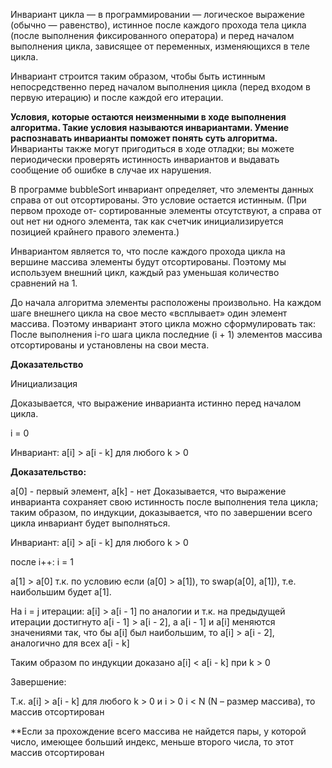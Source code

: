 Инвариант цикла — в программировании — логическое выражение (обычно — равенство), истинное после каждого прохода тела цикла
(после выполнения фиксированного оператора) и перед началом выполнения цикла, зависящее от переменных, изменяющихся в теле цикла.

Инвариант строится таким образом, чтобы быть истинным непосредственно перед началом выполнения цикла (перед входом в первую итерацию)
и после каждой его итерации. 

**Условия, которые остаются неизменными в ходе выполнения алгоритма.
Такие условия называются инвариантами. Умение распознавать инварианты поможет понять суть алгоритма.**
Инварианты также могут пригодиться в ходе отладки; вы можете периодически проверять истинность инвариантов
и выдавать сообщение об ошибке в случае их нарушения.

В программе bubbleSort инвариант определяет, что элементы данных справа от out отсортированы.
Это условие остается истинным. (При первом проходе от- сортированные элементы отсутствуют,
а справа от out нет ни одного элемента, так как счетчик инициализируется позицией крайнего правого элемента.)

Инвариантом является то, что после каждого прохода цикла на вершине массива элементы будут отсортированы.
Поэтому мы используем внешний цикл, каждый раз уменьшая количество сравнений на 1.
  
До начала алгоритма элементы расположены произвольно. На каждом шаге внешнего цикла на свое место «всплывает» один элемент массива.
Поэтому инвариант этого цикла можно сформулировать так:
После выполнения i-го шага цикла последние (i + 1) элементов массива отсортированы и установлены на свои места.

**Доказательство**

Инициализация

Доказывается, что выражение инварианта истинно перед началом цикла.

i = 0

Инвариант: a[i] > a[i - k] для любого k > 0
 
**Доказательство:**

a[0] - первый элемент, a[k] - нет
Доказывается, что выражение инварианта сохраняет свою истинность после выполнения тела цикла; таким образом, по индукции, 
доказывается, что по завершении всего цикла инвариант будет выполняться.

Инвариант: a[i] > a[i - k] для любого k > 0

после i++: i = 1

a[1] > a[0] т.к. по условию если (a[0] > a[1]), то swap(a[0], a[1]), т.е. наибольшим будет a[1].

На i = j итерации: a[i] > a[i - 1] по аналогии и т.к. на предыдущей итерации достигнуто a[i - 1] > a[i - 2], 
а a[i - 1] и a[i] меняются значениями так, что бы a[i] был наибольшим, то a[i] > a[i - 2], аналогично для всех a[i - k]

Таким образом по индукции доказано a[i] < a[i - k] при k > 0

Завершение:

Т.к. a[i] > a[i - k] для любого k > 0 и i > 0 i < N (N – размер массива), то массив отсортирован

**Если за прохождение всего массива не найдется пары, у которой число, имеющее больший индекс, меньше второго числа, то этот массив отсортирован
